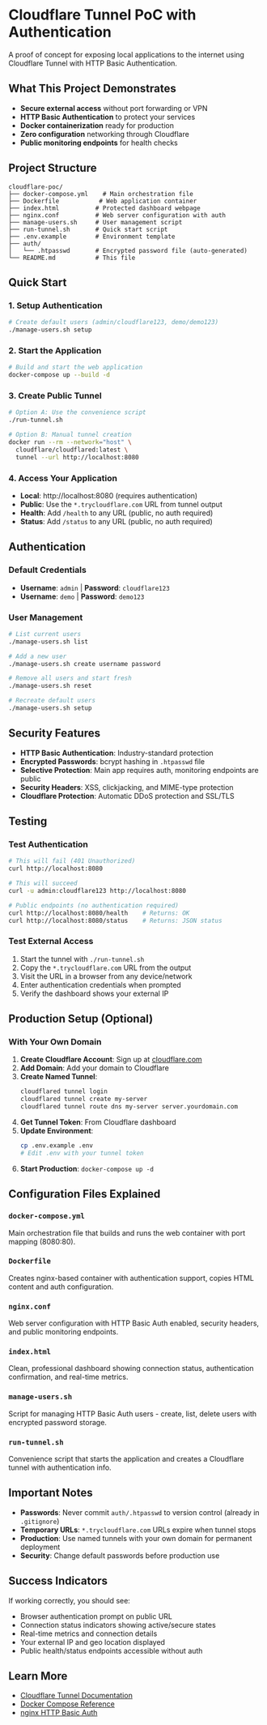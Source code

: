 # Cloudflare Tunnel PoC with Authentication

A proof of concept for exposing local applications to the internet using Cloudflare Tunnel with HTTP Basic Authentication.

## What This Project Demonstrates

- **Secure external access** without port forwarding or VPN
- **HTTP Basic Authentication** to protect your services
- **Docker containerization** ready for production
- **Zero configuration** networking through Cloudflare
- **Public monitoring endpoints** for health checks

## Project Structure

```
cloudflare-poc/
├── docker-compose.yml    # Main orchestration file
├── Dockerfile           # Web application container
├── index.html          # Protected dashboard webpage
├── nginx.conf          # Web server configuration with auth
├── manage-users.sh     # User management script
├── run-tunnel.sh       # Quick start script
├── .env.example        # Environment template
├── auth/
│   └── .htpasswd       # Encrypted password file (auto-generated)
└── README.md           # This file
```

## Quick Start

### 1. Setup Authentication
```bash
# Create default users (admin/cloudflare123, demo/demo123)
./manage-users.sh setup
```

### 2. Start the Application
```bash
# Build and start the web application
docker-compose up --build -d
```

### 3. Create Public Tunnel
```bash
# Option A: Use the convenience script
./run-tunnel.sh

# Option B: Manual tunnel creation
docker run --rm --network="host" \
  cloudflare/cloudflared:latest \
  tunnel --url http://localhost:8080
```

### 4. Access Your Application
- **Local**: http://localhost:8080 (requires authentication)
- **Public**: Use the `*.trycloudflare.com` URL from tunnel output
- **Health**: Add `/health` to any URL (public, no auth required)
- **Status**: Add `/status` to any URL (public, no auth required)

## Authentication

### Default Credentials
- **Username**: `admin` | **Password**: `cloudflare123`
- **Username**: `demo` | **Password**: `demo123`

### User Management
```bash
# List current users
./manage-users.sh list

# Add a new user
./manage-users.sh create username password

# Remove all users and start fresh
./manage-users.sh reset

# Recreate default users
./manage-users.sh setup
```

## Security Features

- **HTTP Basic Authentication**: Industry-standard protection
- **Encrypted Passwords**: bcrypt hashing in `.htpasswd` file
- **Selective Protection**: Main app requires auth, monitoring endpoints are public
- **Security Headers**: XSS, clickjacking, and MIME-type protection
- **Cloudflare Protection**: Automatic DDoS protection and SSL/TLS

## Testing

### Test Authentication
```bash
# This will fail (401 Unauthorized)
curl http://localhost:8080

# This will succeed
curl -u admin:cloudflare123 http://localhost:8080

# Public endpoints (no authentication required)
curl http://localhost:8080/health    # Returns: OK
curl http://localhost:8080/status    # Returns: JSON status
```

### Test External Access
1. Start the tunnel with `./run-tunnel.sh`
2. Copy the `*.trycloudflare.com` URL from the output
3. Visit the URL in a browser from any device/network
4. Enter authentication credentials when prompted
5. Verify the dashboard shows your external IP

## Production Setup (Optional)

### With Your Own Domain
1. **Create Cloudflare Account**: Sign up at [cloudflare.com](https://cloudflare.com)
2. **Add Domain**: Add your domain to Cloudflare
3. **Create Named Tunnel**:
   ```bash
   cloudflared tunnel login
   cloudflared tunnel create my-server
   cloudflared tunnel route dns my-server server.yourdomain.com
   ```
4. **Get Tunnel Token**: From Cloudflare dashboard
5. **Update Environment**:
   ```bash
   cp .env.example .env
   # Edit .env with your tunnel token
   ```
4. **Start Production**: `docker-compose up -d`

## Configuration Files Explained

### `docker-compose.yml`
Main orchestration file that builds and runs the web container with port mapping (8080:80).

### `Dockerfile` 
Creates nginx-based container with authentication support, copies HTML content and auth configuration.

### `nginx.conf`
Web server configuration with HTTP Basic Auth enabled, security headers, and public monitoring endpoints.

### `index.html`
Clean, professional dashboard showing connection status, authentication confirmation, and real-time metrics.

### `manage-users.sh`
Script for managing HTTP Basic Auth users - create, list, delete users with encrypted password storage.

### `run-tunnel.sh`
Convenience script that starts the application and creates a Cloudflare tunnel with authentication info.

## Important Notes

- **Passwords**: Never commit `auth/.htpasswd` to version control (already in `.gitignore`)
- **Temporary URLs**: `*.trycloudflare.com` URLs expire when tunnel stops
- **Production**: Use named tunnels with your own domain for permanent deployment
- **Security**: Change default passwords before production use

## Success Indicators

If working correctly, you should see:
- Browser authentication prompt on public URL
- Connection status indicators showing active/secure states
- Real-time metrics and connection details
- Your external IP and geo location displayed
- Public health/status endpoints accessible without auth

## Learn More

- [Cloudflare Tunnel Documentation](https://developers.cloudflare.com/cloudflare-one/connections/connect-apps/)
- [Docker Compose Reference](https://docs.docker.com/compose/)
- [nginx HTTP Basic Auth](https://nginx.org/en/docs/http/ngx_http_auth_basic_module.html)

